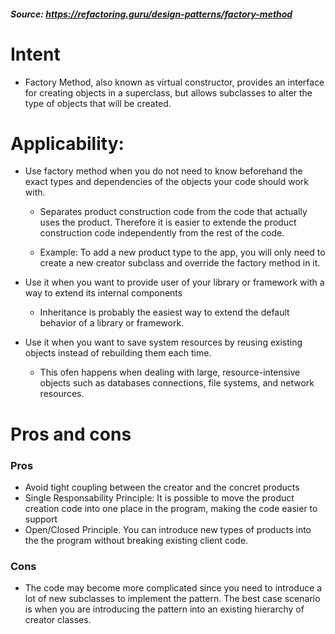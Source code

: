 ﻿##### Source: https://refactoring.guru/design-patterns/factory-method

# Intent
- Factory Method, also known as virtual constructor, provides an interface for creating
objects in a superclass, but allows subclasses to alter the type of objects that will be created.


# Applicability:

- Use factory method when you do not need to know beforehand the exact types
and dependencies of the objects your code should work with.
 
	* Separates product construction code from the code that actually uses the product. 
	Therefore it is easier to extende the product construction code independently from the rest of the code.

	* Example: To add a new product type to the app, you will only need to create a
	new creator subclass and override the factory method in it.

- Use it when you want to provide user of your library or framework with a way
to extend its internal components

	* Inheritance is probably the easiest way to extend the default behavior
	of a library or framework.

- Use it when you want to save system resources by reusing existing objects instead
of rebuilding them each time.

	* This ofen happens when dealing with large, resource-intensive objects 
	such as databases connections, file systems, and network resources.


# Pros and cons

### Pros
- Avoid tight coupling between the creator and the concret products
- Single Responsability Principle: It is possible to move the product
creation code into one place in the program, making the code easier to support
- Open/Closed Principle. You can introduce new types of products into the the 
program without breaking existing client code.

### Cons
- The code may become more complicated since you need to introduce a lot of new 
subclasses to implement the pattern. The best case scenario is when you are 
introducing the pattern into an existing hierarchy of creator classes.
